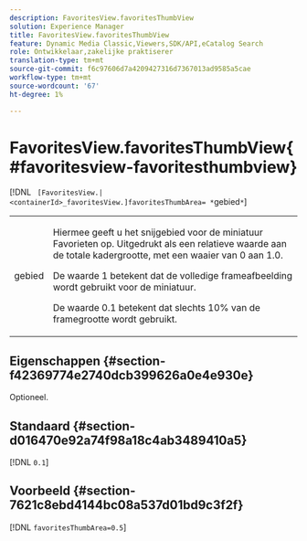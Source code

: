 ```yaml
---
description: FavoritesView.favoritesThumbView
solution: Experience Manager
title: FavoritesView.favoritesThumbView
feature: Dynamic Media Classic,Viewers,SDK/API,eCatalog Search
role: Ontwikkelaar,zakelijke praktiserer
translation-type: tm+mt
source-git-commit: f6c97606d7a4209427316d7367013ad9585a5cae
workflow-type: tm+mt
source-wordcount: '67'
ht-degree: 1%

---
```



# FavoritesView.favoritesThumbView{#favoritesview-favoritesthumbview}

[!DNL ` [FavoritesView.|<containerId>_favoritesView.]favoritesThumbArea= *`gebied`*`]

<table id="table_2B109D2F91E64B5382B31921C3780FA5"> 
 <tbody> 
  <tr> 
   <td colname="col1"> <p><span class="codeph"><span class="varname"> gebied</span></span> </p> </td> 
   <td colname="col2"> <p> Hiermee geeft u het snijgebied voor de miniatuur Favorieten op. Uitgedrukt als een relatieve waarde aan de totale kadergrootte, met een waaier van <span class="codeph"> 0</span> aan <span class="codeph"> 1.0</span>. </p> <p>De waarde <span class="codeph"> 1</span> betekent dat de volledige frameafbeelding wordt gebruikt voor de miniatuur. </p> <p>De waarde <span class="codeph"> 0.1</span> betekent dat slechts 10% van de framegrootte wordt gebruikt. </p> </td> 
  </tr> 
 </tbody> 
</table>

## Eigenschappen {#section-f42369774e2740dcb399626a0e4e930e}

Optioneel.

## Standaard {#section-d016470e92a74f98a18c4ab3489410a5}

[!DNL `0.1`]

## Voorbeeld {#section-7621c8ebd4144bc08a537d01bd9c3f2f}

[!DNL `favoritesThumbArea=0.5`]

